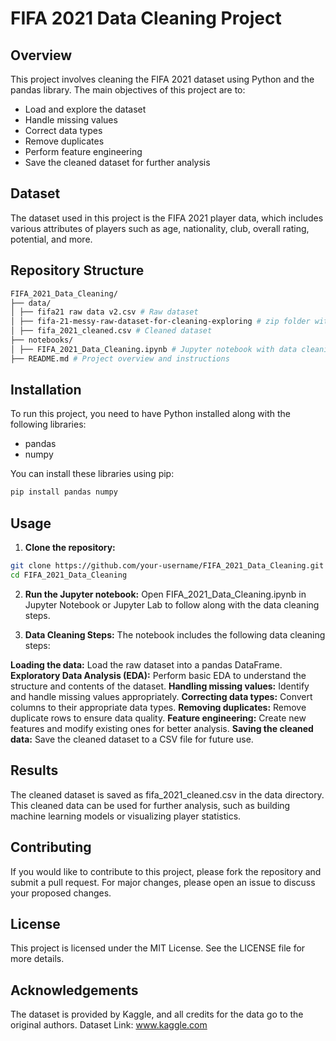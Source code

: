 # FIFA 2021 Data Cleaning Project

## Overview

This project involves cleaning the FIFA 2021 dataset using Python and the pandas library. The main objectives of this project are to:

- Load and explore the dataset
- Handle missing values
- Correct data types
- Remove duplicates
- Perform feature engineering
- Save the cleaned dataset for further analysis

## Dataset

The dataset used in this project is the FIFA 2021 player data, which includes various attributes of players such as age, nationality, club, overall rating, potential, and more.

## Repository Structure

```sh
FIFA_2021_Data_Cleaning/
├── data/
│ ├── fifa21 raw data v2.csv # Raw dataset
│ ├── fifa-21-messy-raw-dataset-for-cleaning-exploring # zip folder with two versions of data
│ ├── fifa_2021_cleaned.csv # Cleaned dataset
├── notebooks/
│ ├── FIFA_2021_Data_Cleaning.ipynb # Jupyter notebook with data cleaning steps
├── README.md # Project overview and instructions
```

## Installation

To run this project, you need to have Python installed along with the following libraries:

- pandas
- numpy

You can install these libraries using pip:

```sh
pip install pandas numpy
```

## Usage
1. **Clone the repository:**

```sh
git clone https://github.com/your-username/FIFA_2021_Data_Cleaning.git
cd FIFA_2021_Data_Cleaning
```

2. **Run the Jupyter notebook:**
Open FIFA_2021_Data_Cleaning.ipynb in Jupyter Notebook or Jupyter Lab to follow along with the data cleaning steps.

3. **Data Cleaning Steps:**
The notebook includes the following data cleaning steps:

**Loading the data:** Load the raw dataset into a pandas DataFrame.
**Exploratory Data Analysis (EDA):** Perform basic EDA to understand the structure and contents of the dataset.
**Handling missing values:** Identify and handle missing values appropriately.
**Correcting data types:** Convert columns to their appropriate data types.
**Removing duplicates:** Remove duplicate rows to ensure data quality.
**Feature engineering:** Create new features and modify existing ones for better analysis.
**Saving the cleaned data:** Save the cleaned dataset to a CSV file for future use.

## Results
The cleaned dataset is saved as fifa_2021_cleaned.csv in the data directory. This cleaned data can be used for further analysis, such as building machine learning models or visualizing player statistics.

## Contributing
If you would like to contribute to this project, please fork the repository and submit a pull request. For major changes, please open an issue to discuss your proposed changes.

## License
This project is licensed under the MIT License. See the LICENSE file for more details.

## Acknowledgements
The dataset is provided by Kaggle, and all credits for the data go to the original authors.
Dataset Link: www.kaggle.com

